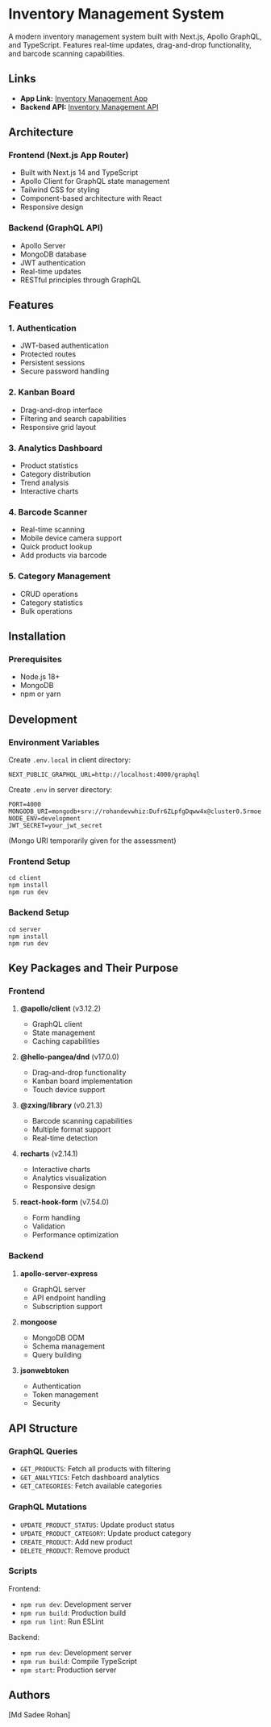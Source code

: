 # Inventory Management System

A modern inventory management system built with Next.js, Apollo GraphQL, and TypeScript. Features real-time updates, drag-and-drop functionality, and barcode scanning capabilities.

## Links

- **App Link:** [Inventory Management App](https://aci-inventory-frontend.vercel.app/)
- **Backend API:** [Inventory Management API](https://aci-inventory-api.onrender.com/graphql)

## Architecture

### Frontend (Next.js App Router)
- Built with Next.js 14 and TypeScript
- Apollo Client for GraphQL state management
- Tailwind CSS for styling
- Component-based architecture with React
- Responsive design

### Backend (GraphQL API)
- Apollo Server
- MongoDB database
- JWT authentication
- Real-time updates
- RESTful principles through GraphQL

## Features

### 1. Authentication
- JWT-based authentication
- Protected routes
- Persistent sessions
- Secure password handling

### 2. Kanban Board
- Drag-and-drop interface
- Filtering and search capabilities
- Responsive grid layout

### 3. Analytics Dashboard
- Product statistics
- Category distribution
- Trend analysis
- Interactive charts

### 4. Barcode Scanner
- Real-time scanning
- Mobile device camera support
- Quick product lookup
- Add products via barcode

### 5. Category Management
- CRUD operations
- Category statistics
- Bulk operations

## Installation

### Prerequisites
- Node.js 18+
- MongoDB
- npm or yarn

## Development

### Environment Variables
Create `.env.local` in client directory:
```env
NEXT_PUBLIC_GRAPHQL_URL=http://localhost:4000/graphql
```

Create `.env` in server directory:
```env
PORT=4000
MONGODB_URI=mongodb+srv://rohandevwhiz:Dufr6ZLpfgDqww4x@cluster0.5rmoe.mongodb.net/inventory
NODE_ENV=development 
JWT_SECRET=your_jwt_secret
```
(Mongo URI temporarily given for the assessment)


### Frontend Setup
```
cd client
npm install
npm run dev
```

### Backend Setup
```
cd server
npm install
npm run dev
```

## Key Packages and Their Purpose

### Frontend
1. **@apollo/client** (v3.12.2)
   - GraphQL client
   - State management
   - Caching capabilities

2. **@hello-pangea/dnd** (v17.0.0)
   - Drag-and-drop functionality
   - Kanban board implementation
   - Touch device support

3. **@zxing/library** (v0.21.3)
   - Barcode scanning capabilities
   - Multiple format support
   - Real-time detection

4. **recharts** (v2.14.1)
   - Interactive charts
   - Analytics visualization
   - Responsive design

5. **react-hook-form** (v7.54.0)
   - Form handling
   - Validation
   - Performance optimization

### Backend
1. **apollo-server-express**
   - GraphQL server
   - API endpoint handling
   - Subscription support

2. **mongoose**
   - MongoDB ODM
   - Schema management
   - Query building

3. **jsonwebtoken**
   - Authentication
   - Token management
   - Security

## API Structure

### GraphQL Queries
- `GET_PRODUCTS`: Fetch all products with filtering
- `GET_ANALYTICS`: Fetch dashboard analytics
- `GET_CATEGORIES`: Fetch available categories

### GraphQL Mutations
- `UPDATE_PRODUCT_STATUS`: Update product status
- `UPDATE_PRODUCT_CATEGORY`: Update product category
- `CREATE_PRODUCT`: Add new product
- `DELETE_PRODUCT`: Remove product

### Scripts
Frontend:
- `npm run dev`: Development server
- `npm run build`: Production build
- `npm run lint`: Run ESLint

Backend:
- `npm run dev`: Development server
- `npm run build`: Compile TypeScript
- `npm start`: Production server

## Authors
[Md Sadee Rohan]
